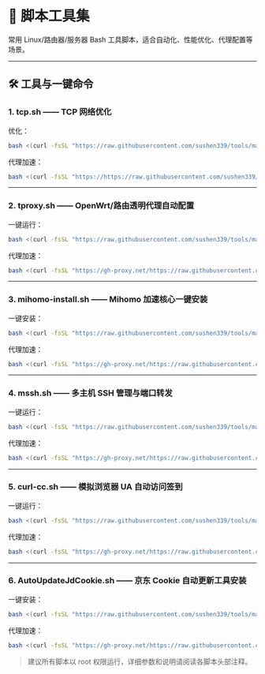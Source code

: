 

# 🚀 脚本工具集

常用 Linux/路由器/服务器 Bash 工具脚本，适合自动化、性能优化、代理配置等场景。

---

## 🛠️ 工具与一键命令

### 1. tcp.sh  —— TCP 网络优化
优化：

```bash
bash <(curl -fsSL "https://raw.githubusercontent.com/sushen339/tools/main/tcp.sh") 1
```

代理加速：

```bash
bash <(curl -fsSL "https://https://raw.githubusercontent.com/sushen339/tools/main/tcp.sh") 1
```


---

### 2. tproxy.sh  —— OpenWrt/路由透明代理自动配置
一键运行：

```bash
bash <(curl -fsSL "https://raw.githubusercontent.com/sushen339/tools/main/tproxy.sh")
```

代理加速：

```bash
bash <(curl -fsSL "https://gh-proxy.net/https://raw.githubusercontent.com/sushen339/tools/main/tproxy.sh")
```

---

### 3. mihomo-install.sh  —— Mihomo 加速核心一键安装
一键安装：

```bash
bash <(curl -fsSL "https://raw.githubusercontent.com/sushen339/tools/main/mihomo-install.sh")
```

代理加速：

```bash
bash <(curl -fsSL "https://gh-proxy.net/https://raw.githubusercontent.com/sushen339/tools/main/mihomo-install.sh")
```

---

### 4. mssh.sh  —— 多主机 SSH 管理与端口转发
一键运行：

```bash
bash <(curl -fsSL "https://raw.githubusercontent.com/sushen339/tools/main/mssh.sh")
```

代理加速：

```bash
bash <(curl -fsSL "https://gh-proxy.net/https://raw.githubusercontent.com/sushen339/tools/main/mssh.sh")
```

---

### 5. curl-cc.sh  —— 模拟浏览器 UA 自动访问签到
一键运行：

```bash
bash <(curl -fsSL "https://raw.githubusercontent.com/sushen339/tools/main/curl-cc.sh")
```

代理加速：

```bash
bash <(curl -fsSL "https://gh-proxy.net/https://raw.githubusercontent.com/sushen339/tools/main/curl-cc.sh")
```

---

### 6. AutoUpdateJdCookie.sh  —— 京东 Cookie 自动更新工具安装

一键安装：

```bash
bash <(curl -fsSL "https://raw.githubusercontent.com/sushen339/tools/main/AutoUpdateJdCookie_install.sh")
```

代理加速：

```bash
bash <(curl -fsSL "https://gh-proxy.net/https://raw.githubusercontent.com/sushen339/tools/main/AutoUpdateJdCookie_install.sh")
```

> 建议所有脚本以 root 权限运行，详细参数和说明请阅读各脚本头部注释。
